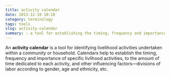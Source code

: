 ```yaml
---
title: activity calendar
date: 2013-12-10 10:18
category: terminology
tags: tools
slug: activity-calendar
summary: : a tool for establishing the timing, frequency and importance of specific livlihood activities, to the amount of time dedicated to each activity
---
```


An **activity calendar** is a tool for identifying livelihood activities undertaken within a community or household.  Calendars help to establish the timing, frequency and importance of specific livlihood activities, to the amount of time dedicated to each activity, and other influencing factors&mdash;divisions of labor according to gender, age and ethnicity, etc.
